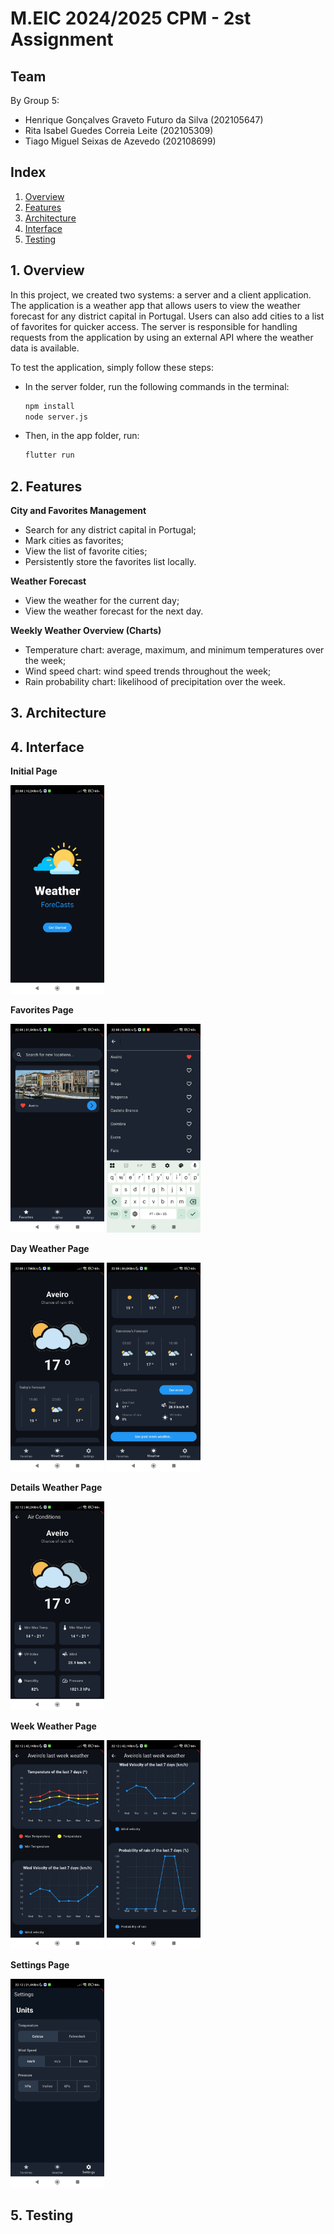 # M.EIC 2024/2025 CPM - 2st Assignment

## Team

By Group 5:

-   Henrique Gonçalves Graveto Futuro da Silva (202105647)
-   Rita Isabel Guedes Correia Leite (202105309)
-   Tiago Miguel Seixas de Azevedo (202108699)

## Index

1. [Overview](#1-overview)
2. [Features](#2-features)
3. [Architecture](#3-architecture)
4. [Interface](#4-interface)
5. [Testing](#5-testing)

## 1. Overview

In this project, we created two systems: a server and a client application. The application is a weather app that allows users to view the weather forecast for any district capital in Portugal. Users can also add cities to a list of favorites for quicker access. The server is responsible for handling requests from the application by using an external API where the weather data is available.

To test the application, simply follow these steps:

-   In the server folder, run the following commands in the terminal:
    ```bash
    npm install
    node server.js
    ```
-   Then, in the app folder, run:
    ```bash
    flutter run
    ```

## 2. Features

**City and Favorites Management**

-   Search for any district capital in Portugal;
-   Mark cities as favorites;
-   View the list of favorite cities;
-   Persistently store the favorites list locally.

**Weather Forecast**

-   View the weather for the current day;
-   View the weather forecast for the next day.

**Weekly Weather Overview (Charts)**

-   Temperature chart: average, maximum, and minimum temperatures over the week;
-   Wind speed chart: wind speed trends throughout the week;
-   Rain probability chart: likelihood of precipitation over the week.

## 3. Architecture

## 4. Interface

**Initial Page**

<p>
  <img src="images/main.jpg" alt="Initial Page" width="150"/>
</p>

**Favorites Page**

<p>
  <img src="images/favorites_1.jpg" alt="Favorites Page 1" width="150"/>
  <img src="images/favorites_2.jpg" alt="Favorites Page 2" width="150"/>
</p>

**Day Weather Page**

<p>
  <img src="images/day_1.jpg" alt="Day Weather Page 1" width="150"/>
  <img src="images/day_2.jpg" alt="Day Weather Page 2" width="150"/>
</p>

**Details Weather Page**

<p>
  <img src="images/details_1.jpg" alt="Details Weather Page 1" width="150"/>
</p>

**Week Weather Page**

<p>
  <img src="images/week_1.jpg" alt="Week Weather Page 1" width="150"/>
  <img src="images/week_2.jpg" alt="Week Weather Page 2" width="150"/>
</p>

**Settings Page**

<p>
  <img src="images/settings_1.jpg" alt="Settings Page" width="150"/>
</p>

## 5. Testing
